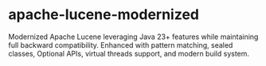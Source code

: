 # apache-lucene-modernized
Modernized Apache Lucene leveraging Java 23+ features while maintaining full backward compatibility. Enhanced with pattern matching, sealed classes, Optional APIs, virtual threads support, and modern build system.
